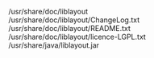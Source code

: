 /usr/share/doc/liblayout  
/usr/share/doc/liblayout/ChangeLog.txt  
/usr/share/doc/liblayout/README.txt  
/usr/share/doc/liblayout/licence-LGPL.txt  
/usr/share/java/liblayout.jar  
